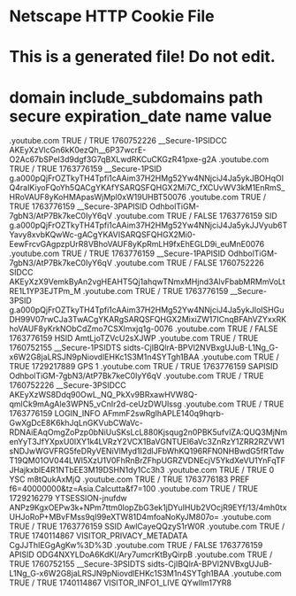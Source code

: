 # Netscape HTTP Cookie File
# This is a generated file! Do not edit.

# domain  include_subdomains  path  secure  expiration_date  name  value
.youtube.com	TRUE	/	TRUE	1760752226	__Secure-1PSIDCC	AKEyXzVlcGn6kK0ezQh__6P37wcrE-O2Ac67bSPel3d9dgf3G7qBXLwdRKCuCKGzR41pxe-g2A
.youtube.com	TRUE	/	TRUE	1763776159	__Secure-1PSID	g.a000pQjFrOZTkyTH4Tpfi1cAAim37H2HMg52Yw4NNjciJ4Ja5ykJBOHqOIQ4raIKiyoFQoYh5QACgYKAfYSARQSFQHGX2Mi7C_fXCUvWV3kM1EnRmS_HRoVAUF8yKoHMApasWjMpl0xW19UHBT50076
.youtube.com	TRUE	/	TRUE	1763776159	__Secure-3PAPISID	OdhbolTiGM-7gbN3/AtP7Bk7keC0IyY6qV
.youtube.com	TRUE	/	FALSE	1763776159	SID	g.a000pQjFrOZTkyTH4Tpfi1cAAim37H2HMg52Yw4NNjciJ4Ja5ykJJVyub6TYavy8xvbKQwWc-gACgYKAVISARQSFQHGX2Mi0-EewFrcvGAgpzpUrR8VBhoVAUF8yKpRmLH9fxEhEGLD9i_euMnE0076
.youtube.com	TRUE	/	TRUE	1763776159	__Secure-1PAPISID	OdhbolTiGM-7gbN3/AtP7Bk7keC0IyY6qV
.youtube.com	TRUE	/	FALSE	1760752226	SIDCC	AKEyXzX9VemkByAn2vgHEAHT5Qj1ahqwTNmxMHjnd3AlvFbabMRMmVoLtRE1L1YP3EJTPm_M
.youtube.com	TRUE	/	TRUE	1763776159	__Secure-3PSID	g.a000pQjFrOZTkyTH4Tpfi1cAAim37H2HMg52Yw4NNjciJ4Ja5ykJIoISHGuDH99V07rwCJa3TwACgYKARgSARQSFQHGX2MixiZW17ICnqBFAhVZYxxRKhoVAUF8yKrkNObCdZmo7CSXlmxjq1g-0076
.youtube.com	TRUE	/	FALSE	1763776159	HSID	AmtLjoTZVcU2sXJWP
.youtube.com	TRUE	/	TRUE	1760752155	__Secure-1PSIDTS	sidts-CjIBQlrA-BPVl2NVBxgUJuB-L1Ng_G-x6W2G8jaLRSJN9pNiovdlEHKc1S3M1n4SYTgh1BAA
.youtube.com	TRUE	/	TRUE	1729217889	GPS	1
.youtube.com	TRUE	/	TRUE	1763776159	SAPISID	OdhbolTiGM-7gbN3/AtP7Bk7keC0IyY6qV
.youtube.com	TRUE	/	TRUE	1760752226	__Secure-3PSIDCC	AKEyXzWS8Ddq90OwL_NQ_PkXv9BRxawHVW8Q-qmlCk9mAgAle3WPN5_vCnIr2d-ceUzDWUlssg
.youtube.com	TRUE	/	TRUE	1763776159	LOGIN_INFO	AFmmF2swRgIhAPLE140q9hqrb-GwXgDcE8K6khJqLnGKVubCWaVc-RDNAiEAqOmgZoPzp0bNiUuSKsLcL880Kjsqug2n0PBK5ufvIZA:QUQ3MjNmenYyT3JfYXpxU0lXY1k4LVRzY2VCX1BaVGNTUEl6aVc3ZnRzY1ZRR2RZVW1sNDJwWGVFRG5feDRyVENiVlMyd1I2dlJFbWhKQ196RFN0NHBwdG5fRTdwT19QM01OV044LWI5XzU1V0FhRnBrZFhpUGRZVDNEcjV5YkdXeVU1YnFqTFJHajkxblE4R1NTbEE3M19DSHN1dy1Cc3h3
.youtube.com	TRUE	/	TRUE	0	YSC	m8tQukAxMjQ
.youtube.com	TRUE	/	TRUE	1763776183	PREF	f6=40000000&tz=Asia.Calcutta&f7=100
.youtube.com	TRUE	/	TRUE	1729216279	YTSESSION-jnufdw	ANPz9KgxOEPw3k+NPm7ttm0lopZbG3ek1jDYuIHUb2VOcjR9EYf/13/4mh0txUHJoRoP+MBvFMss9qI99eXTW81D4mfoaNoKyJM807o=
.youtube.com	TRUE	/	TRUE	1763776159	SSID	AwlCayeQQzyS1rW0R
.youtube.com	TRUE	/	TRUE	1740114867	VISITOR_PRIVACY_METADATA	CgJJThIEGgAgKw%3D%3D
.youtube.com	TRUE	/	FALSE	1763776159	APISID	ODG4NXYLDoA6KdKI/Ary7umcrKtByQirpB
.youtube.com	TRUE	/	TRUE	1760752155	__Secure-3PSIDTS	sidts-CjIBQlrA-BPVl2NVBxgUJuB-L1Ng_G-x6W2G8jaLRSJN9pNiovdlEHKc1S3M1n4SYTgh1BAA
.youtube.com	TRUE	/	TRUE	1740114867	VISITOR_INFO1_LIVE	QYwllm17YR8


